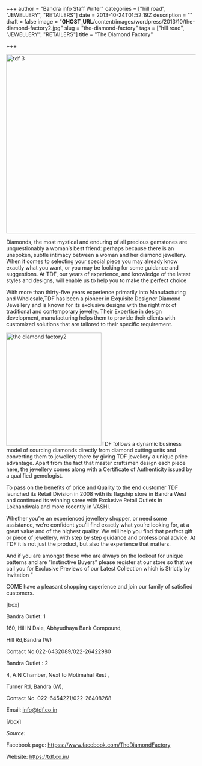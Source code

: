 +++
author = "Bandra info Staff Writer"
categories = ["hill road", "JEWELLERY", "RETAILERS"]
date = 2013-10-24T01:52:19Z
description = ""
draft = false
image = "__GHOST_URL__/content/images/wordpress/2013/10/the-diamond-factory2.jpg"
slug = "the-diamond-factory"
tags = ["hill road", "JEWELLERY", "RETAILERS"]
title = "The Diamond Factory"

+++


<p><a href="https://i0.wp.com/bandra.info/wp-content/uploads/2013/10/tdf-3.jpg?ssl=1"><img loading="lazy" class="size-full wp-image-4522 aligncenter" alt="tdf 3" src="https://i0.wp.com/bandra.info/wp-content/uploads/2013/10/tdf-3.jpg?resize=599%2C475&#038;ssl=1" width="599" height="475" srcset="https://i0.wp.com/bandra.info/wp-content/uploads/2013/10/tdf-3.jpg?w=599&amp;ssl=1 599w, https://i0.wp.com/bandra.info/wp-content/uploads/2013/10/tdf-3.jpg?resize=300%2C237&amp;ssl=1 300w" sizes="(max-width: 599px) 100vw, 599px" data-recalc-dims="1" /></a></p>
<p>Diamonds, the most mystical and enduring of all precious gemstones are unquestionably a woman&#8217;s best friend: perhaps because there is an unspoken, subtle intimacy between a woman and her diamond jewellery. When it comes to selecting your special piece you may already know exactly what you want, or you may be looking for some guidance and suggestions. At TDF, our years of experience, and knowledge of the latest styles and designs, will enable us to help you to make the perfect choice</p>
<p>With more than thirty-five years experience primarily into Manufacturing and Wholesale,TDF has been a pioneer in Exquisite Designer Diamond Jewellery and is known for its exclusive designs with the right mix of traditional and contemporary jewelry. Their Expertise in design development, manufacturing helps them to provide their clients with customized solutions that are tailored to their specific requirement.</p>
<p><a href="https://i2.wp.com/bandra.info/wp-content/uploads/2013/10/the-diamond-factory2.jpg?ssl=1"><img loading="lazy" class="size-medium wp-image-4523 alignright" alt="the diamond factory2" src="https://i2.wp.com/bandra.info/wp-content/uploads/2013/10/the-diamond-factory2.jpg?resize=253%2C300&#038;ssl=1" width="253" height="300" srcset="https://i2.wp.com/bandra.info/wp-content/uploads/2013/10/the-diamond-factory2.jpg?resize=253%2C300&amp;ssl=1 253w, https://i2.wp.com/bandra.info/wp-content/uploads/2013/10/the-diamond-factory2.jpg?w=298&amp;ssl=1 298w" sizes="(max-width: 253px) 100vw, 253px" data-recalc-dims="1" /></a>TDF follows a dynamic business model of sourcing diamonds directly from diamond cutting units and converting them to jewellery there by giving TDF jewellery a unique price advantage. Apart from the fact that master craftsmen design each piece here, the jewellery comes along with a Certificate of Authenticity issued by a qualified gemologist.</p>
<p>To pass on the benefits of price and Quality to the end customer TDF launched its Retail Division in 2008 with its flagship store in Bandra West and continued its winning spree with Exclusive Retail Outlets in Lokhandwala and more recently in VASHI.</p>
<p>Whether you&#8217;re an experienced jewellery shopper, or need some assistance, we&#8217;re confident you&#8217;ll find exactly what you&#8217;re looking for, at a great value and of the highest quality. We will help you find that perfect gift or piece of jewellery, with step by step guidance and professional advice. At TDF it is not just the product, but also the experience that matters.</p>
<p>And if you are amongst those who are always on the lookout for unique patterns and are “Instinctive Buyers” please register at our store so that we call you for Exclusive Previews of our Latest Collection which is Strictly by Invitation ”</p>
<p>COME have a pleasant shopping experience and join our family of satisfied customers.</p>
<p>[box]</p>
<p>Bandra Outlet: 1</p>
<p>160, Hill N Dale, Abhyudhaya Bank Compound,</p>
<p>Hill Rd,Bandra (W)</p>
<p>Contact No.022-6432089/022-26422980</p>
<p>Bandra Outlet : 2</p>
<p>4, A.N Chamber, Next to Motimahal Rest ,</p>
<p>Turner Rd, Bandra (W),</p>
<p>Contact No. 022-6454221/022-26408268</p>
<p>Email: <a href="mailto:info@tdf.co.in">info@tdf.co.in</a></p>
<p>[/box]</p>
<p><i>Source:</i></p>
<p>Facebook page: <a href="httpss://www.facebook.com/TheDiamondFactory">httpss://www.facebook.com/TheDiamondFactory</a></p>
<p>Website: <a href="https://tdf.co.in/">https://tdf.co.in/</a></p>



